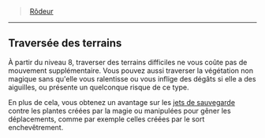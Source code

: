 ﻿---
!ClassFeatureItem
Id: ranger_hd.md#traversée-des-terrains
ParentLink: ranger_hd.md#rôdeur
Name: Traversée des terrains
ParentName: Rôdeur
NameLevel: 2
Attributes: {}
---
> [Rôdeur](hd_ranger.md)

---

## Traversée des terrains

À partir du niveau 8, traverser des terrains difficiles ne vous coûte pas de mouvement supplémentaire. Vous pouvez aussi traverser la végétation non magique sans qu'elle vous ralentisse ou vous inflige des dégâts si elle a des aiguilles, ou présente un quelconque risque de ce type.

En plus de cela, vous obtenez un avantage sur les [jets de sauvegarde](hd_abilities_jets_de_sauvegarde.md) contre les plantes créées par la magie ou manipulées pour gêner les déplacements, comme par exemple celles créées par le sort enchevêtrement.

